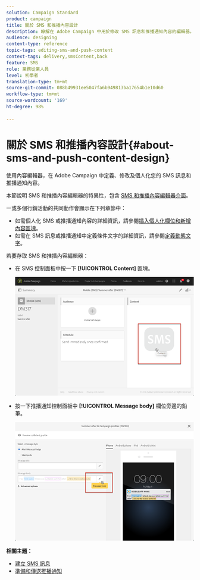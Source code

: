 ```yaml
---
solution: Campaign Standard
product: campaign
title: 關於 SMS 和推播內容設計
description: 瞭解在 Adobe Campaign 中用於修改 SMS 訊息和推播通知內容的編輯器。
audience: designing
content-type: reference
topic-tags: editing-sms-and-push-content
context-tags: delivery,smsContent,back
feature: SMS
role: 業務從業人員
level: 初學者
translation-type: tm+mt
source-git-commit: 088b49931ee5047fa6b949813ba17654b1e10d60
workflow-type: tm+mt
source-wordcount: '169'
ht-degree: 98%

---
```



# 關於 SMS 和推播內容設計{#about-sms-and-push-content-design}

使用內容編輯器，在 Adobe Campaign 中定義、修改及個人化您的 SMS 訊息和推播通知內容。

本節說明 SMS 和推播內容編輯器的特異性，包含 [SMS 和推播內容編輯器介面](../../channels/using/sms-and-push-content-editor-interface.md)。

一或多個行銷活動的共同動作會顯示在下列章節中：

* 如需個人化 SMS 或推播通知內容的詳細資訊，請參閱[插入個人化欄位](../../designing/using/personalization.md#inserting-a-personalization-field)[和新增內容區塊](../../designing/using/personalization.md#adding-a-content-block)。
* 如需在 SMS 訊息或推播通知中定義條件文字的詳細資訊，請參閱[定義動態文字](../../channels/using/defining-dynamic-text.md)。

若要存取 SMS 和推播內容編輯器：

* 在 SMS 控制面板中按一下 **[!UICONTROL Content]** 區塊。

   ![](assets/des_sms_content.png)

* 按一下推播通知控制面板中 **[!UICONTROL Message body]** 欄位旁邊的鉛筆。

   ![](assets/des_push_body.png)

**相關主題：**

* [建立 SMS 訊息](../../channels/using/creating-an-sms-message.md)
* [準備和傳送推播通知](../../channels/using/preparing-and-sending-a-push-notification.md)
